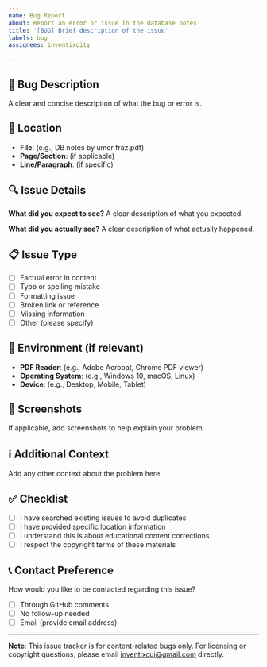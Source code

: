 ```yaml
---
name: Bug Report
about: Report an error or issue in the database notes
title: '[BUG] Brief description of the issue'
labels: bug
assignees: inventixcity

---
```


## 🐛 Bug Description
A clear and concise description of what the bug or error is.

## 📍 Location
- **File**: (e.g., DB notes by umer fraz.pdf)
- **Page/Section**: (if applicable)
- **Line/Paragraph**: (if specific)

## 🔍 Issue Details
**What did you expect to see?**
A clear description of what you expected.

**What did you actually see?**
A clear description of what actually happened.

## 📋 Issue Type
- [ ] Factual error in content
- [ ] Typo or spelling mistake  
- [ ] Formatting issue
- [ ] Broken link or reference
- [ ] Missing information
- [ ] Other (please specify)

## 📱 Environment (if relevant)
- **PDF Reader**: (e.g., Adobe Acrobat, Chrome PDF viewer)
- **Operating System**: (e.g., Windows 10, macOS, Linux)
- **Device**: (e.g., Desktop, Mobile, Tablet)

## 📸 Screenshots
If applicable, add screenshots to help explain your problem.

## ℹ️ Additional Context
Add any other context about the problem here.

## ✅ Checklist
- [ ] I have searched existing issues to avoid duplicates
- [ ] I have provided specific location information
- [ ] I understand this is about educational content corrections
- [ ] I respect the copyright terms of these materials

## 📞 Contact Preference
How would you like to be contacted regarding this issue?
- [ ] Through GitHub comments
- [ ] No follow-up needed
- [ ] Email (provide email address)

---

**Note**: This issue tracker is for content-related bugs only. For licensing or copyright questions, please email inventixcui@gmail.com directly.
